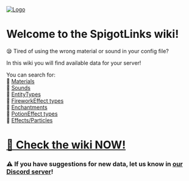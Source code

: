 [![Logo](https://i.imgur.com/ot4gOdS.png)](https://alonsoaliaga.com/discord)
# **Welcome to the SpigotLinks wiki!**
😪 Tired of using the wrong material or sound in your config file?

In this wiki you will find available data for your server!

You can search for:\
💠 [Materials](https://github.com/AlonsoAliaga/SpigotLinks/wiki/Materials)\
💠 [Sounds](https://github.com/AlonsoAliaga/SpigotLinks/wiki/Sounds)\
💠 [EntityTypes](https://github.com/AlonsoAliaga/SpigotLinks/wiki/EntityTypes)\
💠 [FireworkEffect types](https://github.com/AlonsoAliaga/SpigotLinks/wiki/FireworkEffect-types)\
💠 [Enchantments](https://github.com/AlonsoAliaga/SpigotLinks/wiki/Enchantments)\
💠 [PotionEffect types](https://github.com/AlonsoAliaga/SpigotLinks/wiki/PotionEffect-types)\
💠 [Effects/Particles](https://github.com/AlonsoAliaga/SpigotLinks/wiki/Effects-Particles)

# **[🎉 Check the wiki NOW!](https://github.com/AlonsoAliaga/SpigotLinks/wiki)**

### :warning: If you have suggestions for new data, let us know in [our Discord server](https://alonsoaliaga.com/discord)!
